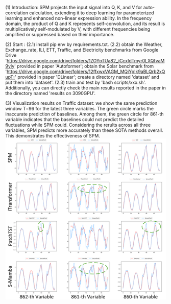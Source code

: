 (1) Introduction:
SPM projects the input signal into Q, K, and V for auto-correlation calculation, extending it to deep learning for parameterized learning and enhanced non-linear expression ability. In the frequency domain, the product of Q and K represents self-convolution, and its result is multiplicatively self-modulated by V, with different frequencies being amplified or suppressed based on their importance.

(2) Start :
(2.1) install pip env by requirements.txt.
(2.2) obtain the Weather, Exchange_rate, ILI, ETT, Traffic, and Electricity benchmarks from Google Drive 'https://drive.google.com/drive/folders/1ZOYpTUa82_jCcxIdTmyr0LXQfvaM9vIy' provided in paper 'Autoformer'; obtain the Solar benchmark from 'https://drive.google.com/drive/folders/12ffxwxVAGM_MQiYpIk9aBLQrb2xQupT-' provided in paper 'DLinear'; create a directory named 'dataset' and put them into 'dataset'.
(2.3) train and test by 'bash scripts/xxx.sh'. Additionally, you can directly check the main results reported in the paper in the directory named 'results on 3090GPU'.

(3) Visualization results on Traffic dataset:
we show the same prediction window T=96 for the latest three variables. The green circle marks the inaccurate prediction of baselines. Among them, the green circle for 861-th variable indicates that the baselines could not predict the detailed fluctuations while SPM could. Considering the rerults across all three variables, SPM predicts more accurately than these SOTA methods overall. This demonstrates the effectiveness of SPM.
![Image text](visible.jpg)
